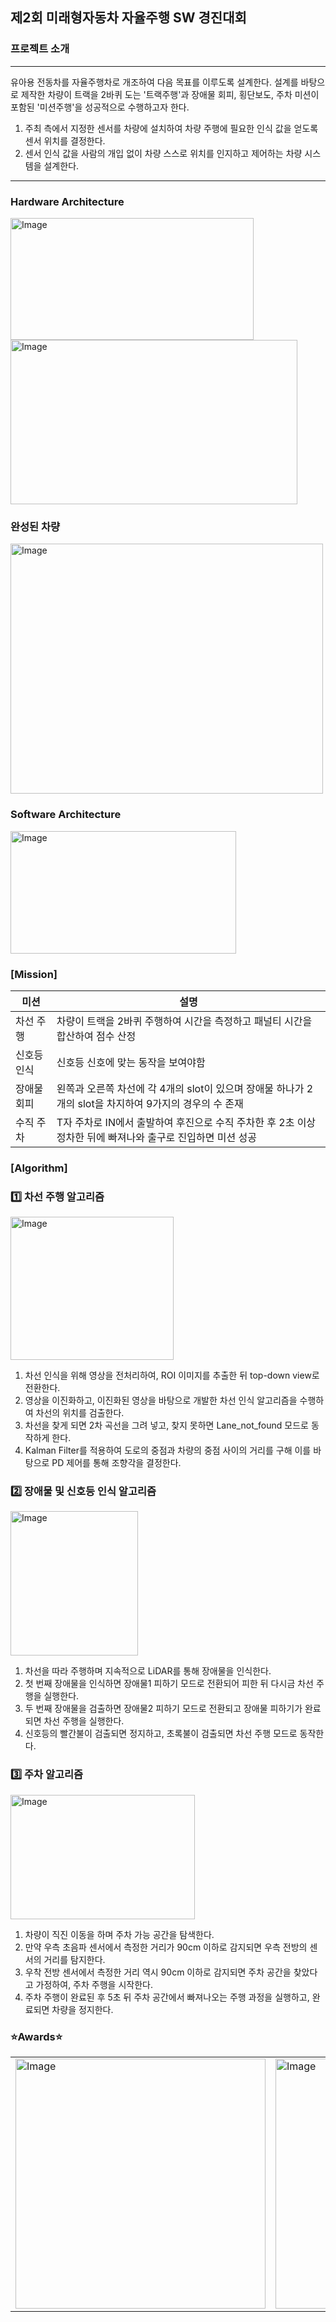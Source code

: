 ## 제2회 미래형자동차 자율주행 SW 경진대회  

### 프로젝트 소개
---  
유아용 전동차를 자율주행차로 개조하여 다음 목표를 이루도록 설계한다. 설계를 바탕으로 제작한
차량이 트랙을 2바퀴 도는 '트랙주행'과 장애물 회피, 횡단보도, 주차 미션이 포함된 '미션주행'을 성공적으로 수행하고자 한다.  

1) 주최 측에서 지정한 센서를 차량에 설치하여 차량 주행에 필요한 인식 값을 얻도록 센서 위치를 결정한다.
2) 센서 인식 값을 사람의 개입 없이 차량 스스로 위치를 인지하고 제어하는 차량 시스템을 설계한다.
---  
### Hardware Architecture  
<img width="389" height="195" alt="Image" src="https://github.com/user-attachments/assets/a5c05f58-4e45-4e7f-b522-e4ccf926fada" />  

<img width="459" height="263" alt="Image" src="https://github.com/user-attachments/assets/64d7aed9-fb4f-4e66-b12f-aa4fd94c9669" />  

### 완성된 차량  
<img width="500" height="400" alt="Image" src="https://github.com/user-attachments/assets/c7a07353-c946-4bbe-bab7-bf3401ab849b" />

### Software Architecture  
<img width="361" height="196" alt="Image" src="https://github.com/user-attachments/assets/a076f86d-dd8b-4177-bc85-7a022777ff40" />  

### [Mission]  
|미션|설명|
|---|---|
|차선 주행|차량이 트랙을 2바퀴 주행하여 시간을 측정하고 패널티 시간을 합산하여 점수 산정|
|신호등 인식|신호등 신호에 맞는 동작을 보여야함|  
|장애물 회피|왼쪽과 오른쪽 차선에 각 4개의 slot이 있으며 장애물 하나가 2개의 slot을 차지하여 9가지의 경우의 수 존재|  
|수직 주차|T자 주차로 IN에서 출발하여 후진으로 수직 주차한 후 2초 이상 정차한 뒤에 빠져나와 출구로 진입하면 미션 성공|

### [Algorithm]  
### 1️⃣ **차선 주행 알고리즘**  
<img width="261" height="229" alt="Image" src="https://github.com/user-attachments/assets/02ffbc6e-f1fa-47be-a743-e4b12fa9f268" />  

1) 차선 인식을 위해 영상을 전처리하여, ROI 이미지를 추출한 뒤 top-down view로 전환한다.
2) 영상을 이진화하고, 이진화된 영상을 바탕으로 개발한 차선 인식 알고리즘을 수행하여 차선의 위치를 검출한다.
3) 차선을 찾게 되면 2차 곡선을 그려 넣고, 찾지 못하면 Lane_not_found 모드로 동작하게 한다.
4) Kalman Filter를 적용하여 도로의 중점과 차량의 중점 사이의 거리를 구해 이를 바탕으로 PD 제어를 통해 조향각을 결정한다.  

### 2️⃣ **장애물 및 신호등 인식 알고리즘**    
<img width="204" height="231" alt="Image" src="https://github.com/user-attachments/assets/f1eef72f-0ca4-4ca7-b1ec-b3cb09e30e9a" />  

1) 차선을 따라 주행하며 지속적으로 LiDAR를 통해 장애물을 인식한다.  
2) 첫 번째 장애물을 인식하면 장애물1 피하기 모드로 전환되어 피한 뒤 다시금 차선 주행을 실행한다.  
3) 두 번째 장애물을 검출하면 장애물2 피하기 모드로 전환되고 장애물 피하기가 완료되면 차선 주행을 실행한다.   
4) 신호등의 빨간불이 검출되면 정지하고, 초록불이 검출되면 차선 주행 모드로 동작한다.  

### 3️⃣ **주차 알고리즘**  
<img width="295" height="199" alt="Image" src="https://github.com/user-attachments/assets/ceb691d4-5b02-49f3-9ca5-25b672a5ccc8" />  

1) 차량이 직진 이동을 하며 주차 가능 공간을 탐색한다.
2) 만약 우측 초음파 센서에서 측정한 거리가 90cm 이하로 감지되면 우측 전방의 센서의 거리를 탐지한다.
3) 우착 전방 센서에서 측정한 거리 역시 90cm 이하로 감지되면 주차 공간을 찾았다고 가정하여, 주차 주행을 시작한다.  
4) 주차 주행이 완료된 후 5초 뒤 주차 공간에서 빠져나오는 주행 과정을 실행하고, 완료되면 차량을 정지한다.

### ⭐Awards⭐  
<table>
  <tr>
    <td style="vertical-align: top; text-align: left;">
      <img width="400" height="400" alt="Image" src="https://github.com/user-attachments/assets/0bce1185-bcf3-4549-8486-64f6e2ccb5b5" />
    </td>
    <td>
      <img width="400" height="400" alt="Image" src="https://github.com/user-attachments/assets/e3863865-08a0-4a4d-ba68-4063c571b3bf" />
    </td>
  </tr>
